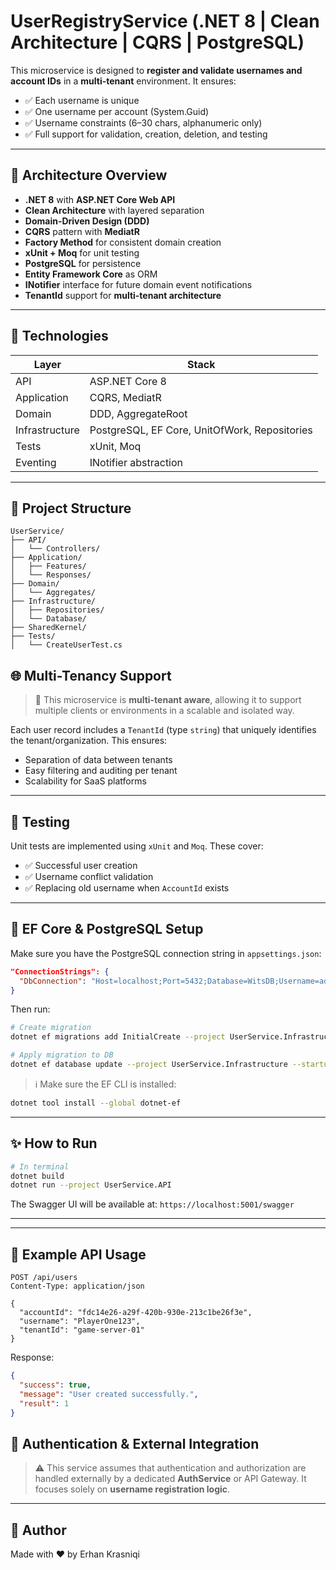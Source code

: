 # UserRegistryService (.NET 8 | Clean Architecture | CQRS | PostgreSQL)

This microservice is designed to **register and validate usernames and account IDs** in a **multi-tenant** environment. It ensures:

* ✅ Each username is unique
* ✅ One username per account (System.Guid)
* ✅ Username constraints (6–30 chars, alphanumeric only)
* ✅ Full support for validation, creation, deletion, and testing

---

## 🧱 Architecture Overview

* **.NET 8** with **ASP.NET Core Web API**
* **Clean Architecture** with layered separation
* **Domain-Driven Design (DDD)**
* **CQRS** pattern with **MediatR**
* **Factory Method** for consistent domain creation
* **xUnit + Moq** for unit testing
* **PostgreSQL** for persistence
* **Entity Framework Core** as ORM
* **INotifier** interface for future domain event notifications
* **TenantId** support for **multi-tenant architecture**

---

## 📆 Technologies

| Layer          | Stack                                         |
| -------------- | --------------------------------------------- |
| API            | ASP.NET Core 8                                |
| Application    | CQRS, MediatR                                 |
| Domain         | DDD, AggregateRoot                            |
| Infrastructure | PostgreSQL, EF Core, UnitOfWork, Repositories |
| Tests          | xUnit, Moq                                    |
| Eventing       | INotifier abstraction                         |

--- 
 
## 📁 Project Structure

```
UserService/
├── API/
│   └── Controllers/
├── Application/
│   ├── Features/
│   └── Responses/
├── Domain/
│   └── Aggregates/
├── Infrastructure/
│   ├── Repositories/
│   └── Database/
├── SharedKernel/
├── Tests/
│   └── CreateUserTest.cs
```





## 🌐 Multi-Tenancy Support

> 🔀 This microservice is **multi-tenant aware**, allowing it to support multiple clients or environments in a scalable and isolated way.

Each user record includes a `TenantId` (type `string`) that uniquely identifies the tenant/organization. This ensures:

* Separation of data between tenants
* Easy filtering and auditing per tenant
* Scalability for SaaS platforms

---

## 🥪 Testing

Unit tests are implemented using `xUnit` and `Moq`. These cover:

* ✅ Successful user creation
* ✅ Username conflict validation
* ✅ Replacing old username when `AccountId` exists

---

## 🧰 EF Core & PostgreSQL Setup

Make sure you have the PostgreSQL connection string in `appsettings.json`:

```json
"ConnectionStrings": {
  "DbConnection": "Host=localhost;Port=5432;Database=WitsDB;Username=admin;Password=admin"
}
```

Then run:

```bash
# Create migration
dotnet ef migrations add InitialCreate --project UserService.Infrastructure --startup-project UserService.API

# Apply migration to DB
dotnet ef database update --project UserService.Infrastructure --startup-project UserService.API
```

> ℹ️ Make sure the EF CLI is installed:

```bash
dotnet tool install --global dotnet-ef
```

---

## ✨ How to Run

```bash
# In terminal
dotnet build
dotnet run --project UserService.API
```

The Swagger UI will be available at:
`https://localhost:5001/swagger`

---



---
 

## 📃 Example API Usage

```http
POST /api/users
Content-Type: application/json

{
  "accountId": "fdc14e26-a29f-420b-930e-213c1be26f3e",
  "username": "PlayerOne123",
  "tenantId": "game-server-01"
}
```

Response:

```json
{
  "success": true,
  "message": "User created successfully.",
  "result": 1
}
```

## 🔐 Authentication & External Integration

> ⚠️ This service assumes that authentication and authorization are handled externally by a dedicated **AuthService** or API Gateway. It focuses solely on **username registration logic**.

---

## 📓 Author

Made with ❤️ by Erhan Krasniqi


 
